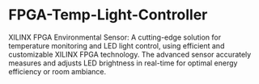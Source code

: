# FPGA-Temp-Light-Controller
XILINX FPGA Environmental Sensor: A cutting-edge solution for temperature monitoring and LED light control, using efficient and customizable XILINX FPGA technology. The advanced sensor accurately measures and adjusts LED brightness in real-time for optimal energy efficiency or room ambiance.
